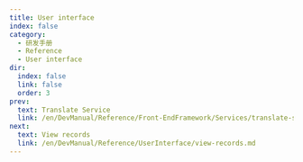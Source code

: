 ```yaml
---
title: User interface
index: false
category:
  - 研发手册
  - Reference
  - User interface
dir:
  index: false
  link: false
  order: 3
prev:
  text: Translate Service
  link: /en/DevManual/Reference/Front-EndFramework/Services/translate-service.md
next:
  text: View records
  link: /en/DevManual/Reference/UserInterface/view-records.md
---
```

